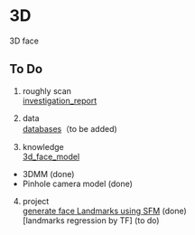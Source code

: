 3D  
=============
3D face 

To Do 
---------
1. roughly scan  
[investigation_report](https://github.com/YadiraF/3D/blob/master/investigation_report.ipynb)  

2. data  
[databases](https://github.com/YadiraF/3D/blob/master/databases.ipynb)（to be added)  

3. knowledge  
[3d_face_model](https://github.com/YadiraF/3D/blob/master/3d_face_model.ipynb)  
* 3DMM (done)  
* Pinhole camera model (done)  

4. project  
[generate face Landmarks using SFM](https://github.com/YadiraF/3D/blob/master/_generateLandmarks_usingSFM.ipynb) (done)    
[landmarks regression by TF] (to do)  







